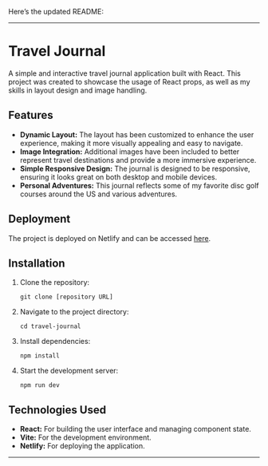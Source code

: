 Here’s the updated README:

---

# Travel Journal

A simple and interactive travel journal application built with React. This project was created to showcase the usage of React props, as well as my skills in layout design and image handling.

## Features

- **Dynamic Layout:** The layout has been customized to enhance the user experience, making it more visually appealing and easy to navigate.
- **Image Integration:** Additional images have been included to better represent travel destinations and provide a more immersive experience.
- **Simple Responsive Design:** The journal is designed to be responsive, ensuring it looks great on both desktop and mobile devices.
- **Personal Adventures:** This journal reflects some of my favorite disc golf courses around the US and various adventures.

## Deployment

The project is deployed on Netlify and can be accessed [here](https://mastersdgjournal.netlify.app/).

## Installation

1. Clone the repository:
   ```
   git clone [repository URL]
   ```
2. Navigate to the project directory:
   ```
   cd travel-journal
   ```
3. Install dependencies:
   ```
   npm install
   ```
4. Start the development server:
   ```
   npm run dev
   ```

## Technologies Used

- **React:** For building the user interface and managing component state.
- **Vite:** For the development environment.
- **Netlify:** For deploying the application.

---
